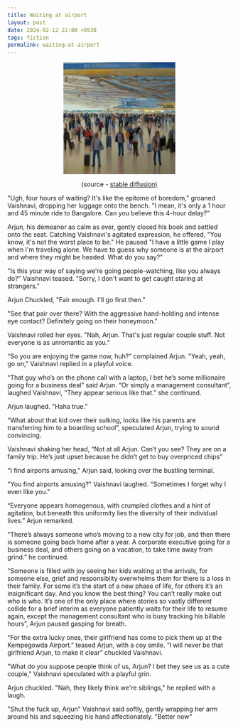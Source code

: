 ```yaml
---
title: Waiting at airport
layout: post
date: 2024-02-12 22:00 +0530
tags: fiction
permalink: waiting-at-airport
---
```


<img src="images/airport.png" style="width: 50%; display: block; margin: 0 auto;">
<p style="text-align: center;">(source - <a href="https://replicate.com/stability-ai/stable-diffusion">stable diffusion)</a></p>

"Ugh, four hours of waiting? It's like the epitome of boredom," groaned Vaishnavi, dropping her luggage onto the bench. "I mean, it's only a 1 hour and 45 minute ride to Bangalore. Can you believe this 4-hour delay?"

Arjun, his demeanor as calm as ever, gently closed his book and settled onto the seat. Catching Vaishnavi's agitated expression, he offered, "You know, it's not the worst place to be." He paused "I have a little game I play when I'm traveling alone. We have to guess why someone is at the airport and where they might be headed. What do you say?"

"Is this your way of saying we're going people-watching, like you always do?" Vaishnavi teased. "Sorry, I don't want to get caught staring at strangers."

Arjun Chuckled, "Fair enough. I'll go first then."

"See that pair over there? With the aggressive hand-holding and intense eye contact? Definitely going on their honeymoon."

Vaishnavi rolled her eyes. "Nah, Arjun. That's just regular couple stuff. Not everyone is as unromantic as you."

“So you are enjoying the game now, huh?” complained Arjun. "Yeah, yeah, go on," Vaishnavi replied in a playful voice.

“That guy who’s on the phone call with a laptop, I bet he’s some millionaire going for a business deal” said Arjun. “Or simply a management consultant”, laughed Vaishnavi, “They appear serious like that.” she continued.

Arjun laughed. "Haha true."

“What about that kid over their sulking, looks like his parents are transferring him to a boarding school”, speculated Arjun, trying to sound convincing. 

Vaishnavi shaking her head, “Not at all Arjun. Can’t you see? They are on a family trip. He’s just upset because he didn’t get to buy overpriced chips”

"I find airports amusing," Arjun said, looking over the bustling terminal.

"You find airports amusing?" Vaishnavi laughed. "Sometimes I forget why I even like you."

“Everyone appears homogenous, with crumpled clothes and a hint of agitation, but beneath this uniformity lies the diversity of their individual lives.” Arjun remarked. 

“There’s always someone who’s moving to a new city for job, and then there is someone going back home after a year. A corporate executive going for a business deal, and others going on a vacation, to take time away from grind.” he continued. 

“Someone is filled with joy seeing her kids waiting at the arrivals, for someone else, grief and responsiblity overwhelms them for there is a loss in their family. For some it’s the start of a new phase of life, for others it’s an insignificant day. And you know the best thing? You can’t really make out who is who. It’s one of the only place where stories so vastly different collide for a brief interim as everyone patiently waits for their life to resume again, except the management consultant who is busy tracking his billable hours”, Arjun paused gasping for breath.

“For the extra lucky ones, their girlfriend has come to pick them up at the Kempegowda Airport.” teased Arjun, with a coy smile. “I will never be that girlfriend Arjun, to make it clear” chuckled Vaishnavi.

"What do you suppose people think of us, Arjun? I bet they see us as a cute couple," Vaishnavi speculated with a playful grin.

Arjun chuckled. "Nah, they likely think we're siblings," he replied with a laugh.

"Shut the fuck up, Arjun" Vaishnavi said softly, gently wrapping her arm around his and squeezing his hand affectionately. "Better now"
